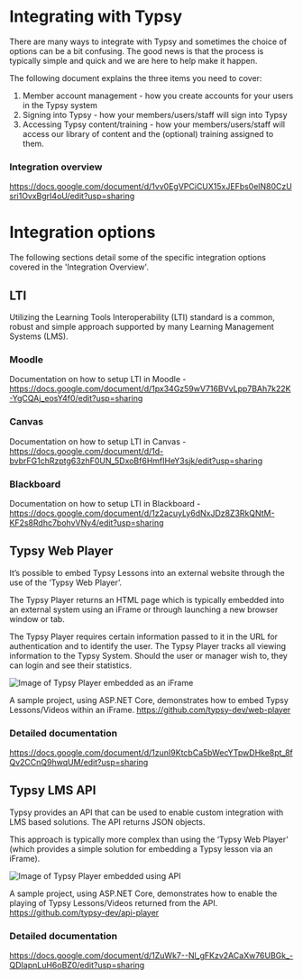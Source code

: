 # Integrating with Typsy
There are many ways to integrate with Typsy and sometimes the choice of options can be a bit confusing. The good news is that the process is typically simple and quick and we are here to help make it happen.

The following document explains the three items you need to cover:
1. Member account management - how you create accounts for your users in the Typsy system
2. Signing into Typsy - how your members/users/staff will sign into Typsy
3. Accessing Typsy content/training - how your members/users/staff will access our library of content and the (optional) training assigned to them.

### Integration overview
https://docs.google.com/document/d/1vv0EgVPCiCUX15xJEFbs0elN80CzUsri1OvxBgrI4oU/edit?usp=sharing

# Integration options
The following sections detail some of the specific integration options covered in the 'Integration Overview'. 

## LTI
Utilizing the Learning Tools Interoperability (LTI) standard is a common, robust and simple approach supported by many Learning Management Systems (LMS).

### Moodle
Documentation on how to setup LTI in Moodle - https://docs.google.com/document/d/1px34Gz59wV716BVvLpp7BAh7k22K-YgCQAj_eosY4f0/edit?usp=sharing

### Canvas
Documentation on how to setup LTI in Canvas - https://docs.google.com/document/d/1d-bvbrFG1chRzptg63zhF0UN_5DxoBf6HmfIHeY3sjk/edit?usp=sharing

### Blackboard
Documentation on how to setup LTI in Blackboard - https://docs.google.com/document/d/1z2acuyLy6dNxJDz8Z3RkQNtM-KF2s8Rdhc7bohvVNy4/edit?usp=sharing

## Typsy Web Player
It’s possible to embed Typsy Lessons into an external website through the use of the ‘Typsy Web Player’.

The Typsy Player returns an HTML page which is typically embedded into an external system using an iFrame or through launching a new browser window or tab.

The Typsy Player requires certain information passed to it in the URL for authentication and to identify the user.  The Typsy Player tracks all viewing information to the Typsy System. Should the user or manager wish to, they can login and see their statistics.

![Image of Typsy Player embedded as an iFrame](http://images.typsy.com/images/integrations/typsy-web-player-iframe.png?width=850)

A sample project, using ASP.NET Core, demonstrates how to embed Typsy Lessons/Videos within an iFrame.
https://github.com/typsy-dev/web-player

### Detailed documentation
https://docs.google.com/document/d/1zunI9KtcbCa5bWecYTpwDHke8pt_8fQv2CCnQ9hwqUM/edit?usp=sharing

## Typsy LMS API
Typsy provides an API that can be used to enable custom integration with LMS based solutions.  The API returns JSON objects.

This approach is typically more complex than using the ‘Typsy Web Player’ (which provides a simple solution for embedding a Typsy lesson via an iFrame). 

![Image of Typsy Player embedded using API](http://images.typsy.com/images/integrations/typsy-web-player-api.png?width=850)

A sample project, using ASP.NET Core, demonstrates how to enable the playing of Typsy Lessons/Videos returned from the API.
https://github.com/typsy-dev/api-player

### Detailed documentation
https://docs.google.com/document/d/1ZuWk7--Nl_gFKzv2ACaXw76UBGk_-QDIapnLuH6oBZ0/edit?usp=sharing
